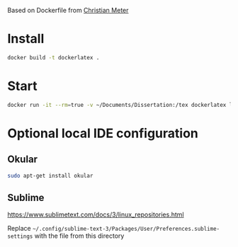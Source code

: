 Based on Dockerfile from [Christian Meter](https://github.com/n2o)

# Install
``` bash
docker build -t dockerlatex .
```

# Start
``` bash
docker run -it --rm=true -v ~/Documents/Dissertation:/tex dockerlatex latexmk -pvc -bibtex -view=none -quiet -pdf thesis.tex
```

# Optional local IDE configuration
## Okular
``` bash
sudo apt-get install okular
```
## Sublime
https://www.sublimetext.com/docs/3/linux_repositories.html

Replace `~/.config/sublime-text-3/Packages/User/Preferences.sublime-settings` with the file from this directory
